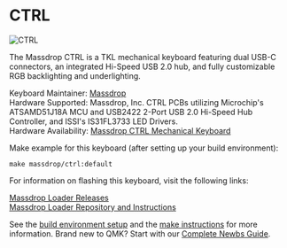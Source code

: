 # CTRL

![CTRL](https://massdrop-s3.imgix.net/product-images/massdrop-ntkl-mechanical-keyboard/FP/W6zvr0cTR4KVDY5z8rwp_AI7B6588%20copy%20page.jpg?auto=format&fm=jpg&fit=max&w=700&h=467&dpr=1&q=80)

The Massdrop CTRL is a TKL mechanical keyboard featuring dual USB-C connectors, an integrated Hi-Speed USB 2.0 hub, and fully customizable RGB backlighting and underlighting.

Keyboard Maintainer: [Massdrop](https://github.com/massdrop)  
Hardware Supported: Massdrop, Inc. CTRL PCBs utilizing Microchip's ATSAMD51J18A MCU and USB2422 2-Port USB 2.0 Hi-Speed Hub Controller, and ISSI's IS31FL3733 LED Drivers.  
Hardware Availability: [Massdrop CTRL Mechanical Keyboard](https://www.massdrop.com/buy/massdrop-ctrl-mechanical-keyboard)

Make example for this keyboard (after setting up your build environment):

    make massdrop/ctrl:default

For information on flashing this keyboard, visit the following links:

[Massdrop Loader Releases](https://github.com/Massdrop/mdloader/releases)  
[Massdrop Loader Repository and Instructions](https://github.com/Massdrop/mdloader)

See the [build environment setup](https://docs.qmk.fm/#/getting_started_build_tools) and the [make instructions](https://docs.qmk.fm/#/getting_started_make_guide) for more information. Brand new to QMK? Start with our [Complete Newbs Guide](https://docs.qmk.fm/#/newbs).
